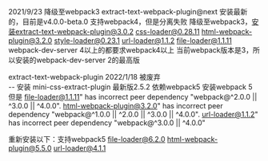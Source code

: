 2021/9/23 降级至webpack3
extract-text-webpack-plugin@next 安装最新的，目前是v4.0.0-beta.0 支持webpack4，但是分离失败
降级至webpack3，安装extract-text-webpack-plugin@3.0.2
css-loader@0.28.11
html-webpack-plugin@3.2.0
style-loader@0.23.1
url-loader@1.1.2
file-loader@1.1.11
webpack-dev-server  4以上的都要求webpack4以上
当前webpack版本是3，所以安装的webpack-dev-server 2的最高版


extract-text-webpack-plugin  2022/1/18 被废弃   
-- 安装  mini-css-extract-plugin 最新版2.5.2 依赖webpack5 
安装webpack 5
但是
file-loader@1.1.11" has incorrect peer dependency "webpack@^2.0.0 || ^3.0.0 || ^4.0.0".
html-webpack-plugin@3.2.0" has incorrect peer dependency "webpack@^1.0.0 || ^2.0.0 || ^3.0.0 || ^4.0.0".
url-loader@1.1.2" has incorrect peer dependency "webpack@^3.0.0 || ^4.0.0"

重新安装以下：支持webpack5
file-loader@6.2.0
html-webpack-plugin@5.5.0 
url-loader@4.1.1


